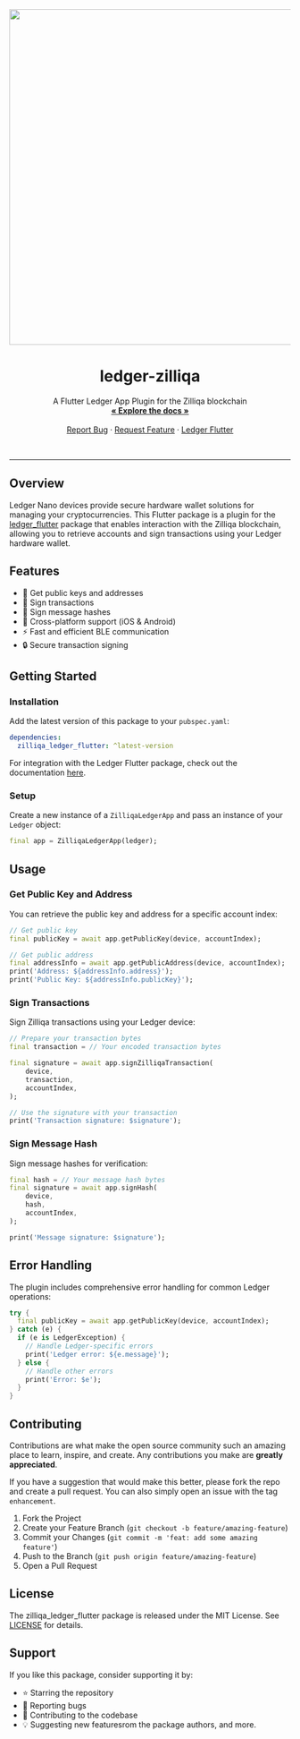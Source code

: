 <div align="center">
  <a href="https://www.ledger.com/">
    <img src="https://cdn.freebiesupply.com/logos/large/2x/ledger-logo-png-transparent.png" width="600"/>
  </a>

<h1 align="center">ledger-zilliqa</h1>

<p align="center">
    A Flutter Ledger App Plugin for the Zilliqa blockchain
    <br />
    <a href="https://pub.dev/documentation/zilliqa_ledger_flutter/latest/"><strong>« Explore the docs »</strong></a>
    <br />
    <br />
    <a href="https://github.com/zilpay/zilliqa_ledger_flutter/issues">Report Bug</a>
    · <a href="https://github.com/zilpay/zilliqa_ledger_flutter/issues">Request Feature</a>
    · <a href="https://pub.dev/packages/ledger_flutter">Ledger Flutter</a>
  </p>
</div>
<br/>

---

## Overview

Ledger Nano devices provide secure hardware wallet solutions for managing your cryptocurrencies. This Flutter package is a plugin for the [ledger_flutter](https://pub.dev/packages/ledger_flutter) package that enables interaction with the Zilliqa blockchain, allowing you to retrieve accounts and sign transactions using your Ledger hardware wallet.

## Features

- 🔑 Get public keys and addresses
- 📝 Sign transactions
- 🔐 Sign message hashes
- 📱 Cross-platform support (iOS & Android)
- ⚡️ Fast and efficient BLE communication
- 🔒 Secure transaction signing

## Getting Started

### Installation

Add the latest version of this package to your `pubspec.yaml`:

```yaml
dependencies:
  zilliqa_ledger_flutter: ^latest-version
```

For integration with the Ledger Flutter package, check out the documentation [here](https://pub.dev/packages/ledger_flutter).

### Setup

Create a new instance of a `ZilliqaLedgerApp` and pass an instance of your `Ledger` object:

```dart
final app = ZilliqaLedgerApp(ledger);
```

## Usage

### Get Public Key and Address

You can retrieve the public key and address for a specific account index:

```dart
// Get public key
final publicKey = await app.getPublicKey(device, accountIndex);

// Get public address
final addressInfo = await app.getPublicAddress(device, accountIndex);
print('Address: ${addressInfo.address}');
print('Public Key: ${addressInfo.publicKey}');
```

### Sign Transactions

Sign Zilliqa transactions using your Ledger device:

```dart
// Prepare your transaction bytes
final transaction = // Your encoded transaction bytes

final signature = await app.signZilliqaTransaction(
    device,
    transaction,
    accountIndex,
);

// Use the signature with your transaction
print('Transaction signature: $signature');
```

### Sign Message Hash

Sign message hashes for verification:

```dart
final hash = // Your message hash bytes
final signature = await app.signHash(
    device,
    hash,
    accountIndex,
);

print('Message signature: $signature');
```

## Error Handling

The plugin includes comprehensive error handling for common Ledger operations:

```dart
try {
  final publicKey = await app.getPublicKey(device, accountIndex);
} catch (e) {
  if (e is LedgerException) {
    // Handle Ledger-specific errors
    print('Ledger error: ${e.message}');
  } else {
    // Handle other errors
    print('Error: $e');
  }
}
```

## Contributing

Contributions are what make the open source community such an amazing place to learn, inspire, and create. Any contributions you make are **greatly appreciated**.

If you have a suggestion that would make this better, please fork the repo and create a pull request. You can also simply open an issue with the tag `enhancement`.

1. Fork the Project
2. Create your Feature Branch (`git checkout -b feature/amazing-feature`)
3. Commit your Changes (`git commit -m 'feat: add some amazing feature'`)
4. Push to the Branch (`git push origin feature/amazing-feature`)
5. Open a Pull Request

## License

The zilliqa_ledger_flutter package is released under the MIT License. See [LICENSE](LICENSE) for details.

## Support

If you like this package, consider supporting it by:
- ⭐️ Starring the repository
- 🐛 Reporting bugs
- 📝 Contributing to the codebase
- 💡 Suggesting new featuresrom the package authors, and more.
